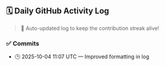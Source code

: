 ## 🗓️ Daily GitHub Activity Log

> 🤖 Auto-updated log to keep the contribution streak alive!

### ✅ Commits

- 🕒 2025-10-04 11:07 UTC — Improved formatting in log

